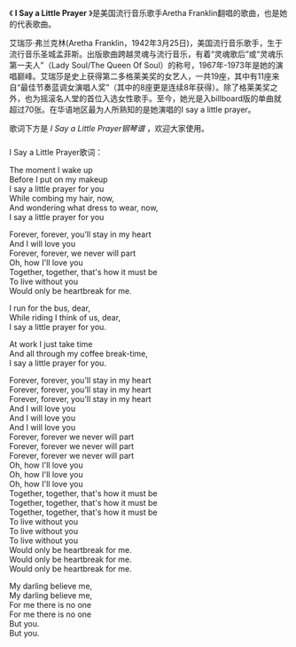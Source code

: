 

《 **I Say a Little Prayer** 》是美国流行音乐歌手Aretha Franklin翻唱的歌曲，也是她的代表歌曲。

  

艾瑞莎·弗兰克林(Aretha
Franklin，1942年3月25日)，美国流行音乐歌手，生于流行音乐圣城孟菲斯。出版歌曲跨越灵魂与流行音乐，有着“灵魂歌后”或“灵魂乐第一夫人”（Lady
Soul/The Queen Of
Soul）的称号，1967年-1973年是她的演唱巅峰。艾瑞莎是史上获得第二多格莱美奖的女艺人，一共19座，其中有11座来自“最佳节奏蓝调女演唱人奖”（其中的8座更是连续8年获得）。除了格莱美奖之外，也为摇滚名人堂的首位入选女性歌手。至今，她光是入billboard版的单曲就超过70张。在华语地区最为人所熟知的是她演唱的I
say a little prayer。

  

歌词下方是 _I Say a Little Prayer钢琴谱_ ，欢迎大家使用。

###  
I Say a Little Prayer歌词：

  
The moment I wake up  
Before I put on my makeup  
I say a little prayer for you  
While combing my hair, now,  
And wondering what dress to wear, now,  
I say a little prayer for you  
  
Forever, forever, you'll stay in my heart  
And I will love you  
Forever, forever, we never will part  
Oh, how I'll love you  
Together, together, that's how it must be  
To live without you  
Would only be heartbreak for me.  
  
I run for the bus, dear,  
While riding I think of us, dear,  
I say a little prayer for you.  
  
At work I just take time  
And all through my coffee break-time,  
I say a little prayer for you.  
  
Forever, forever, you'll stay in my heart  
Forever, forever, you'll stay in my heart  
Forever, forever, you'll stay in my heart  
And I will love you  
And I will love you  
And I will love you  
Forever, forever we never will part  
Forever, forever we never will part  
Forever, forever we never will part  
Oh, how I'll love you  
Oh, how I'll love you  
Oh, how I'll love you  
Together, together, that's how it must be  
Together, together, that's how it must be  
Together, together, that's how it must be  
To live without you  
To live without you  
To live without you  
Would only be heartbreak for me.  
Would only be heartbreak for me.  
Would only be heartbreak for me.  
  
  
  
My darling believe me,  
My darling believe me,  
For me there is no one  
For me there is no one  
But you.  
But you.  
  

